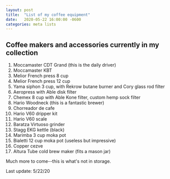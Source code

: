 ```yaml
---
layout: post
title:  "List of my coffee equipment"
date:   2020-05-22 16:00:00 -0600
categories: meta lists
---
```


## Coffee makers and accessories currently in my collection

1. Moccamaster CDT Grand (this is the daily driver)
2. Moccamaster KBT
3. Melior French press 8 cup
4. Melior French press 12 cup
5. Yama siphon 3 cup, with Rekrow butane burner and Cory glass rod filter
6. Aeropress with Able disk filter
7. Chemex 8 cup with Able Kone filter, custom hemp sock filter
8. Hario Woodneck (this is a fantastic brewer)
9. Chorreador de cafe
10. Hario V60 dripper kit
11. Hario V60 scale
12. Baratza Virtuoso grinder
13. Stagg EKG kettle (black)
14. Marimba 3 cup moka pot
15. Bialetti 12 cup moka pot (useless but impressive)
16. Copper cezve
17. Altura Tube cold brew maker (fits a mason jar)

Much more to come--this is what's not in storage.

Last update: 5/22/20
